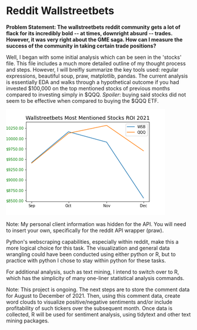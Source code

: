 # Reddit Wallstreetbets

**Problem Statement: 
The wallstreetbets reddit community gets a lot of flack for its incredibly bold -- at times, downright absurd -- trades. However, it was very right about the GME saga. How can I measure the success of the community in taking certain trade positions?** 

Well, I began with some initial analysis which can be seen in the 'stocks' file. This file includes a much more detailed outline of my thought process and steps. However, I will breifly summarize the key tools used: regular expressions, beautiful soup, praw, matplotlib, pandas. The current analysis is essentially EDA and walks through a hypothetical outcome if you had invested $100,000 on the top mentioned stocks of previous months compared to investing simply in $QQQ. *Spoiler*: buying said stocks did not seem to be effective when compared to buying the $QQQ ETF.

![Test Image 4](https://raw.githubusercontent.com/danielherrerahsph/Reddit_Wallstreetbets/main/wsb.png)

Note: My personal client information was hidden for the API. You will need to insert your own, specifically for the reddit API wrapper (praw). 

Python's webscraping capabilities, especially within reddit, make this a more logical choice for this task. The visualization and general data wrangling could have been conducted using either python or R, but to practice with python I chose to stay within python for these tasks. 

For additional analysis, such as text mining, I intend to switch over to R, which has the simplicity of many one-liner statistical analysis commands. 

Note: This project is ongoing. The next steps are to store the comment data for August to December of 2021. Then, using this comment data, create word clouds to visualize positive/negative sentiments and/or include profitability of such tickers over the subsequent month. Once data is collected, R will be used for sentiment analysis, using tidytext and other text mining packages. 

